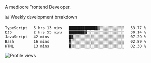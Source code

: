 A mediocre Frontend Developer.

📊 Weekly development breakdown
<!--START_SECTION:waka-->

```txt
TypeScript   5 hrs 13 mins   █████████████▒░░░░░░░░░░░   53.77 %
EJS          2 hrs 55 mins   ███████▓░░░░░░░░░░░░░░░░░   30.14 %
JavaScript   42 mins         █▓░░░░░░░░░░░░░░░░░░░░░░░   07.29 %
Bash         16 mins         ▓░░░░░░░░░░░░░░░░░░░░░░░░   02.89 %
HTML         13 mins         ▓░░░░░░░░░░░░░░░░░░░░░░░░   02.30 %
```

<!--END_SECTION:waka-->

<img src="https://gpvc.arturio.dev/iqbalfasri" alt="Profile views"/>
